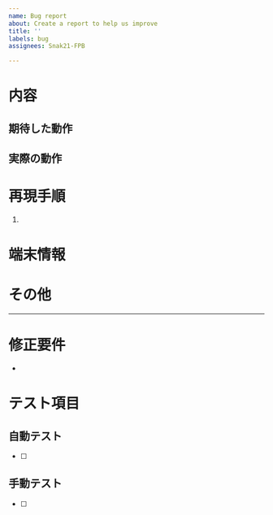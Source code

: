```yaml
---
name: Bug report
about: Create a report to help us improve
title: ''
labels: bug
assignees: Snak21-FPB

---
```


# 内容
## 期待した動作

## 実際の動作

# 再現手順
1. 

# 端末情報

# その他

-----
# 修正要件
- 

# テスト項目
## 自動テスト
- [ ] 

## 手動テスト
- [ ]
